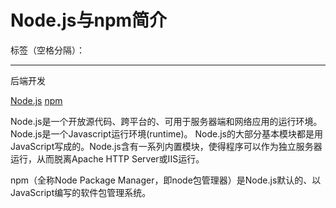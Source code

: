 ﻿# Node.js与npm简介

标签（空格分隔）： 

---

后端开发

[Node.js](https://zh.wikipedia.org/zh-cn/Node.js)
[npm](https://zh.wikipedia.org/zh-cn/Npm)



Node.js是一个开放源代码、跨平台的、可用于服务器端和网络应用的运行环境。
Node.js是一个Javascript运行环境(runtime)。
Node.js的大部分基本模块都是用JavaScript写成的。Node.js含有一系列内置模块，使得程序可以作为独立服务器运行，从而脱离Apache HTTP Server或IIS运行。


npm（全称Node Package Manager，即node包管理器）是Node.js默认的、以JavaScript编写的软件包管理系统。

